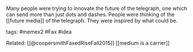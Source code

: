 Many people were trying to innovate the future of the telegraph, one which can send more than just dots and dashes. People were thinking of the [[future media]] of the telegraph. They were inspired by what could be.


tags: #memex2 #Fax #idea 


Related:
[[@coopersmithFaxedRiseFall2015]] 
[[medium is a carrier]]